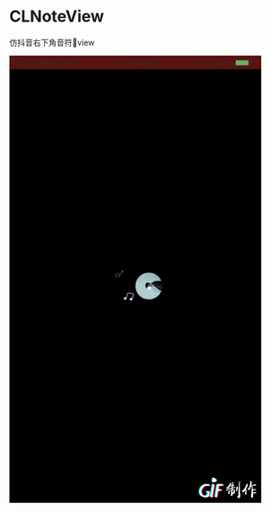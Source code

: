 # CLNoteView
仿抖音右下角音符🎵view

![image](https://github.com/lingstart/CLNoteView/blob/master/IMG_2664.GIF)
